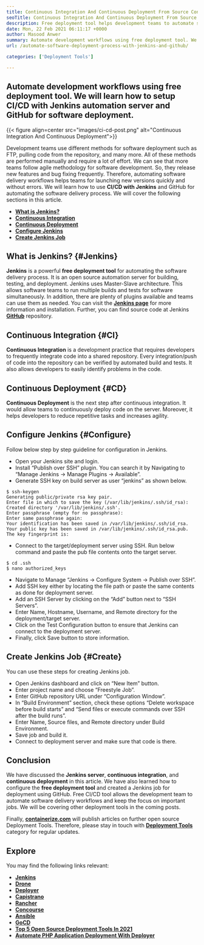 ```yaml
---
title: Continuous Integration And Continuous Deployment From Source Control Server
seoTitle: Continuous Integration And Continuous Deployment From Source Control Server
description: Free deployment tool helps development teams to automate software delivery workflows. Quickly build, test, deploy software with Jenkins and GitHub repository.
date: Mon, 22 Feb 2021 06:11:17 +0000
author: Masood Anwer
summary: Automate development workflows using free deployment tool. We will learn how to setup CI/CD with Jenkins automation server and GitHub for software deployment.
url: /automate-software-deployment-process-with-jenkins-and-github/

categories: ['Deployment Tools']

---
```

## Automate development workflows using free deployment tool. We will learn how to setup CI/CD with Jenkins automation server and GitHub for software deployment.

{{< figure align=center src="images/ci-cd-post.png" alt="Continuous Integration And Continuous Deployment">}}  

Development teams use different methods for software deployment such as FTP, pulling code from the repository, and many more. All of these methods are performed manually and require a lot of effort. We can see that more teams follow agile methodology for software development. So, they release new features and bug fixing frequently. Therefore, automating software delivery workflows helps teams for launching new versions quickly and without errors. We will learn how to use **CI/CD with Jenkins** and GitHub for automating the software delivery process. We will cover the following sections in this article.

  * [**What is Jenkins?**][1]
  * [**Continuous Integration**][2]
  * [**Continuous Deployment**][3]
  * [**Configure Jenkins**][4]
  * [**Create Jenkins Job**][5]

## What is Jenkins? {#Jenkins}

**Jenkins** is a powerful **free deployment tool** for automating the software delivery process. It is an open source automation server for building, testing, and deployment. Jenkins uses Master-Slave architecture. This allows software teams to run multiple builds and tests for software simultaneously. In addition, there are plenty of plugins available and teams can use them as needed. You can visit the [**Jenkins page**][6] for more information and installation. Further, you can find source code at Jenkins [**GitHub**][7] repository.

## Continuous Integration {#CI}

**Continuous Integration** is a development practice that requires developers to frequently integrate code into a shared repository. Every integration/push of code into the repository can be verified by automated build and tests. It also allows developers to easily identify problems in the code.

## Continuous Deployment {#CD}

**Continuous Deployment** is the next step after continuous integration. It would allow teams to continuously deploy code on the server. Moreover, it helps developers to reduce repetitive tasks and increases agility.

## Configure Jenkins {#Configure}

Follow below step by step guideline for configuration in Jenkins.

  * Open your Jenkins site and login.
  * Install “Publish over SSH” plugin. You can search it by Navigating to “Manage Jenkins → Manage Plugins → Available”.
  * Generate SSH key on build server as user “jenkins” as shown below.


```
$ ssh-keygen
Generating public/private rsa key pair.
Enter file in which to save the key (/var/lib/jenkins/.ssh/id_rsa):
Created directory '/var/lib/jenkins/.ssh'.
Enter passphrase (empty for no passphrase):
Enter same passphrase again:
Your identification has been saved in /var/lib/jenkins/.ssh/id_rsa.
Your public key has been saved in /var/lib/jenkins/.ssh/id_rsa.pub.
The key fingerprint is:
```


  * Connect to the target/deployment server using SSH. Run below command and paste the pub file contents onto the target server.


```
$ cd .ssh
$ nano authorized_keys
```


  * Navigate to Manage “Jenkins → Configure System → Publish over SSH”.
  * Add SSH key either by locating the file path or paste the same contents as done for deployment server.
  * Add an SSH Server by clicking on the “Add” button next to “SSH Servers”.
  * Enter Name, Hostname, Username, and Remote directory for the deployment/target server.
  * Click on the Test Configuration button to ensure that Jenkins can connect to the deployment server.
  * Finally, click Save button to store information.

## Create Jenkins Job {#Create}

You can use these steps for creating Jenkins job.

  * Open Jenkins dashboard and click on “New Item” button.
  * Enter project name and choose “Freestyle Job”.
  * Enter GitHub repository URL under “Configuration Window”.
  * In “Build Environment” section, check these options “Delete workspace before build starts” and “Send files or execute commands over SSH after the build runs”.
  * Enter Name, Source files, and Remote directory under Build Environment.
  * Save job and build it.
  * Connect to deployment server and make sure that code is there.

## Conclusion

We have discussed the **Jenkins server**, **continuous integration**, and **continuous deployment** in this article. We have also learned how to configure the **free deployment tool** and created a Jenkins job for deployment using GitHub. Free CI/CD tool allows the development team to automate software delivery workflows and keep the focus on important jobs. We will be covering other deployment tools in the coming posts.

Finally, [**containerize.com**][8] will publish articles on further open source Deployment Tools. Therefore, please stay in touch with [**Deployment Tools**][9] category for regular updates.

## Explore

You may find the following links relevant:

  * **[Jenkins][6]**
  * [**Drone**][10]
  * [**Deployer**][11]
  * [**Capistrano**][12]
  * [**Rancher**][13]
  * [**Concourse**][14]
  * [**Ansible**][15]
  * [**GoCD**][16]
  * [**Top 5 Open Source Deployment Tools In 2021**][17]
  * [**Automate PHP Application Deployment With Deployer**][18]

 [1]: #Jenkins
 [2]: #CI
 [3]: #CD
 [4]: #Configure
 [5]: #Create
 [6]: https://products.containerize.com/deployment-tools/jenkins
 [7]: https://github.com/jenkinsci/jenkins
 [8]: https://containerize.com
 [9]: https://blog.containerize.com/category/deployment-tools/
 [10]: https://products.containerize.com/deployment-tools/drone/
 [11]: https://products.containerize.com/deployment-tools/deployer/
 [12]: https://products.containerize.com/deployment-tools/capistrano/
 [13]: https://products.containerize.com/deployment-tools/rancher/
 [14]: https://products.containerize.com/deployment-tools/concourse/
 [15]: https://products.containerize.com/deployment-tools/ansible/
 [16]: https://products.containerize.com/deployment-tools/gocd/
 [17]: https://blog.containerize.com/deployment-tools/top-5-open-source-deployment-tools-in-the-year-2021/

 [18]: https://blog.containerize.com/deployment-tools/automate-php-application-deployment-with-deployer/
